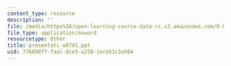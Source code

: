 ```yaml
---
content_type: resource
description: ''
file: /media/https%3A/open-learning-course-data-rc.s3.amazonaws.com/8-02t-electricity-and-magnetism-spring-2005/776890f7faac8ce5a2581eceb1c3a904_presentati_w07d1.ppt
file_type: application/msword
resourcetype: Other
title: presentati_w07d1.ppt
uid: 776890f7-faac-8ce5-a258-1eceb1c3a904
---
```

